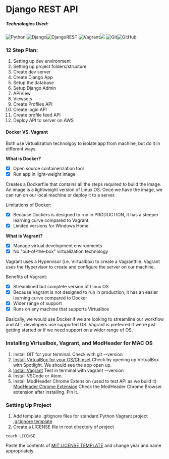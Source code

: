# Django REST API

##### Technologies Used:
![Python](https://img.shields.io/badge/python-3670A0?style=for-the-badge&logo=python&logoColor=ffdd54)
![Django](https://img.shields.io/badge/django-%23092E20.svg?style=for-the-badge&logo=django&logoColor=white)![DjangoREST](https://img.shields.io/badge/DJANGO-REST-ff1709?style=for-the-badge&logo=django&logoColor=white&color=ff1709&labelColor=gray)
![Vagrant](https://img.shields.io/badge/vagrant-%231563FF.svg?style=for-the-badge&logo=vagrant&logoColor=white)<img src="https://img.shields.io/badge/virtualbox-%23183A61.svg?&style=for-the-badge&logo=virtualbox&logoColor=white" />
![Git](https://img.shields.io/badge/git-%23F05033.svg?style=for-the-badge&logo=git&logoColor=white)![GitHub](https://img.shields.io/badge/github-%23121011.svg?style=for-the-badge&logo=github&logoColor=white)

### 12 Step Plan:
1. Setting up dev environment
2. Setting up project folders/structure
3. Create dev server
4. Create Django App
5. Setup the database
6. Setup Django Admin
7. APIView
8. Viewsets
9. Create Profiles API
10. Create login API
11. Create profile feed API
12. Deploy API to server on AWS

#### Docker VS. Vagrant

Both use virtualization technolgoy to isolate app from machine, but do it in different ways.

**What is Docker?**
- [x] Open source containerization tool
- [x] Run app in light-weight image

Creates a Dockerfile that contains all the steps required to build the image. An image is a lightweight version of Linux OS. Once we have the image, we can run on our local machine or deploy it to a server.

Limitations of Docker:

- [x] Because Dockers is designed to run in PRODUCTION, it has a steeper learning curve compared to Vagrant.
- [x] Limited versions for Windows Home

**What is Vagrant?**
- [x] Manage virtual development environments
- [x] No "out-of-the-box" virtualization technology

Vagrant uses a Hypervisor (i.e. Virtualbox) to create a Vagrantfile. Vagrant uses the Hypervisor to create and configure the server on our machine.

Benefits of Vagrant:

- [x] Streamlined but complete version of Linux OS
- [x] Because Vagrant is not designed to run in production, it has an easier learning curve compared to Docker
- [x] Wider range of support
- [x] Runs on any machine that supports Virtualbox

Basically, we would use Docker if we are looking to streamline our workflow and ALL developers use supported OS. Vagrant is preferred if we're just getting started or if we need support on a wider range of OS.

### Installing Virtualbox, Vagrant, and ModHeader for MAC OS
1. Install GIT for your terminal. Check with git --version
2. [Install VirtualBox for your OS/Chipset](https://www.virtualbox.org/wiki/Downloads) Check by opening up VirtualBox with Spotlight. We should see the app open up.
3. [Install Vagrant](https://developer.hashicorp.com/vagrant/downloads) Test in terminal with vagrant --version
4. Install VSCode or Atom.
5. Install ModHeader Chrome Extension (used to test API as we build it) [ModHeader Chrome Extension](https://chrome.google.com/webstore/detail/modheader-modify-http-hea/idgpnmonknjnojddfkpgkljpfnnfcklj) Check the ModHeader Chrome Browser extension after installing. Pin it.

### Setting Up Project
1. Add template .gitignore files for standard Python Vagrant project [.gitignore template](https://www.toptal.com/developers/gitignore/api/python,vagrant)
2. Create a LICENSE file in root directory of project
```console
touch LICENSE
```
Paste the contents of [MIT LICENSE TEMPLATE](https://choosealicense.com/licenses/mit/) and change year and name appropriately.

